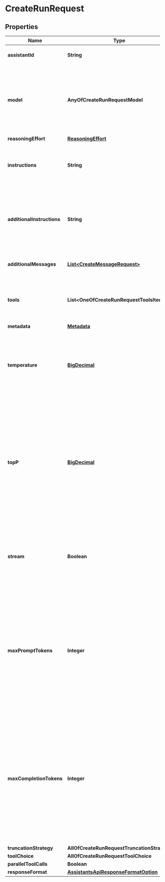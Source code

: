 # CreateRunRequest

## Properties
Name | Type | Description | Notes
------------ | ------------- | ------------- | -------------
**assistantId** | **String** | The ID of the [assistant](/docs/api-reference/assistants) to use to execute this run. | 
**model** | **AnyOfCreateRunRequestModel** | The ID of the [Model](/docs/api-reference/models) to be used to execute this run. If a value is provided here, it will override the model associated with the assistant. If not, the model associated with the assistant will be used. |  [optional]
**reasoningEffort** | [**ReasoningEffort**](ReasoningEffort.md) |  |  [optional]
**instructions** | **String** | Overrides the [instructions](/docs/api-reference/assistants/createAssistant) of the assistant. This is useful for modifying the behavior on a per-run basis. |  [optional]
**additionalInstructions** | **String** | Appends additional instructions at the end of the instructions for the run. This is useful for modifying the behavior on a per-run basis without overriding other instructions. |  [optional]
**additionalMessages** | [**List&lt;CreateMessageRequest&gt;**](CreateMessageRequest.md) | Adds additional messages to the thread before creating the run. |  [optional]
**tools** | **List&lt;OneOfCreateRunRequestToolsItems&gt;** | Override the tools the assistant can use for this run. This is useful for modifying the behavior on a per-run basis. |  [optional]
**metadata** | [**Metadata**](Metadata.md) |  |  [optional]
**temperature** | [**BigDecimal**](BigDecimal.md) | What sampling temperature to use, between 0 and 2. Higher values like 0.8 will make the output more random, while lower values like 0.2 will make it more focused and deterministic.  |  [optional]
**topP** | [**BigDecimal**](BigDecimal.md) | An alternative to sampling with temperature, called nucleus sampling, where the model considers the results of the tokens with top_p probability mass. So 0.1 means only the tokens comprising the top 10% probability mass are considered.  We generally recommend altering this or temperature but not both.  |  [optional]
**stream** | **Boolean** | If &#x60;true&#x60;, returns a stream of events that happen during the Run as server-sent events, terminating when the Run enters a terminal state with a &#x60;data: [DONE]&#x60; message.  |  [optional]
**maxPromptTokens** | **Integer** | The maximum number of prompt tokens that may be used over the course of the run. The run will make a best effort to use only the number of prompt tokens specified, across multiple turns of the run. If the run exceeds the number of prompt tokens specified, the run will end with status &#x60;incomplete&#x60;. See &#x60;incomplete_details&#x60; for more info.  |  [optional]
**maxCompletionTokens** | **Integer** | The maximum number of completion tokens that may be used over the course of the run. The run will make a best effort to use only the number of completion tokens specified, across multiple turns of the run. If the run exceeds the number of completion tokens specified, the run will end with status &#x60;incomplete&#x60;. See &#x60;incomplete_details&#x60; for more info.  |  [optional]
**truncationStrategy** | **AllOfCreateRunRequestTruncationStrategy** |  |  [optional]
**toolChoice** | **AllOfCreateRunRequestToolChoice** |  |  [optional]
**parallelToolCalls** | **Boolean** |  |  [optional]
**responseFormat** | [**AssistantsApiResponseFormatOption**](AssistantsApiResponseFormatOption.md) |  |  [optional]
